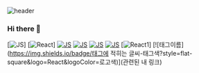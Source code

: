 ![header](https://capsule-render.vercel.app/api?type=wave&color=#FFD159&height=300&section=header&text=🌱익균%20CODE%20RECORD🌱&fontSize=60)

### Hi there 👋

[![JS](https://img.shields.io/badge/JavaScript-F7DF1E?style=flat-square&logo=JavaScript&logoColor=black)]
[![React](https://img.shields.io/badge/React-#61DAFB?style=flat-square&logo=React&logoColor=blue)]
[![JS](https://img.shields.io/badge/JavaScript-F7DF1E?style=flat-square&logo=JavaScript&logoColor=black)](github.com/Joowon0220/TODO-List)
[![JS](https://img.shields.io/badge/JavaScript-F7DF1E?style=flat-square&logo=JavaScript&logoColor=black)](github.com/Joowon0220/TODO-List)
[![JS](https://img.shields.io/badge/JavaScript-F7DF1E?style=flat-square&logo=JavaScript&logoColor=black)](github.com/Joowon0220/TODO-List)
[![JS](https://img.shields.io/badge/JavaScript-F7DF1E?style=flat-square&logo=JavaScript&logoColor=black)](github.com/Joowon0220/TODO-List)
[![React1](https://img.shields.io/badge/React2-blue?style=flat-square&logo=React3&logoColor=auto)]
[![태그이름](https://img.shields.io/badge/태그에 적히는 글씨-태그색?style=flat-square&logo=React&logoColor=로고색)](관련된 내 링크)
<!--
**ikgyun/ikgyun** is a ✨ _special_ ✨ repository because its `README.md` (this file) appears on your GitHub profile.

Here are some ideas to get you started:

- 🔭 I’m currently working on ...
- 🌱 I’m currently learning ...
- 👯 I’m looking to collaborate on ...
- 🤔 I’m looking for help with ...
- 💬 Ask me about ...
- 📫 How to reach me: ...
- 😄 Pronouns: ...
- ⚡ Fun fact: ...
-->

